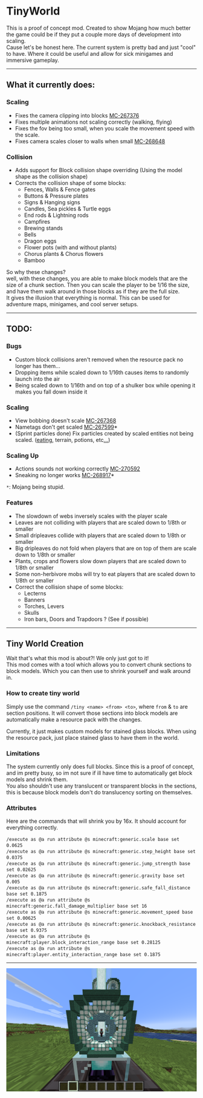 # TinyWorld
This is a proof of concept mod. 
Created to show Mojang how much better the game could be if they put a couple more days of development into scaling.  
Cause let's be honest here. The current system is pretty bad and just "cool" to have. Where it could be useful and allow for sick minigames and immersive gameplay.


---

## What it currently does:
### Scaling
- Fixes the camera clipping into blocks [MC-267376](https://bugs.mojang.com/browse/MC-267376)
- Fixes multiple animations not scaling correctly (walking, flying)
- Fixes the fov being too small, when you scale the movement speed with the scale.
- Fixes camera scales closer to walls when small [MC-268648](https://bugs.mojang.com/browse/MC-268648)
### Collision
- Adds support for Block collision shape overriding (Using the model shape as the collision shape)
- Corrects the collision shape of some blocks:
  - Fences, Walls & Fence gates
  - Buttons & Pressure plates
  - Signs & Hanging signs
  - Candles, Sea pickles & Turtle eggs
  - End rods & Lightning rods
  - Campfires
  - Brewing stands
  - Bells
  - Dragon eggs
  - Flower pots (with and without plants)
  - Chorus plants & Chorus flowers
  - Bamboo

So why these changes?  
well, with these changes, you are able to make block models that are the size of a chunk section. 
Then you can scale the player to be 1/16 the size, and have them walk around in those blocks as if they are the full size.  
It gives the illusion that everything is normal. This can be used for adventure maps, minigames, and cool server setups.

---

## TODO:
### Bugs
- Custom block collisions aren't removed when the resource pack no longer has them...
- Dropping items while scaled down to 1/16th causes items to randomly launch into the air
- Being scaled down to 1/16th and on top of a shulker box while opening it makes you fall down inside it 
### Scaling
- View bobbing doesn't scale [MC-267368](https://bugs.mojang.com/browse/MC-267368)
- Nametags don't get scaled [MC-267599](https://bugs.mojang.com/browse/MC-267599)*
- (Sprint particles done) Fix particles created by scaled entities not being scaled. ([eating](https://bugs.mojang.com/browse/MC-270594), terrain, potions, etc[.](https://bugs.mojang.com/browse/MC-270878)[.](https://bugs.mojang.com/browse/MC-270942)[.](https://bugs.mojang.com/browse/MC-270801))
### Scaling Up
- Actions sounds not working correctly [MC-270592](https://bugs.mojang.com/browse/MC-270592)
- Sneaking no longer works [MC-268917](https://bugs.mojang.com/browse/MC-268917)*

`*`: Mojang being stupid.

### Features
- The slowdown of webs inversely scales with the player scale
- Leaves are not colliding with players that are scaled down to 1/8th or smaller
- Small dripleaves collide with players that are scaled down to 1/8th or smaller
- Big dripleaves do not fold when players that are on top of them are scale down to 1/8th or smaller 
- Plants, crops and flowers slow down players that are scaled down to 1/8th or smaller
- Some non-herbivore mobs will try to eat players that are scaled down to 1/8th or smaller
- Correct the collision shape of some blocks:
  - Lecterns
  - Banners
  - Torches, Levers
  - Skulls
  - Iron bars, Doors and Trapdoors ? (See if possible)

---
## Tiny World Creation
Wait that's what this mod is about?! We only just got to it!  
This mod comes with a tool which allows you to convert chunk sections to block models. 
Which you can then use to shrink yourself and walk around in.  

### How to create tiny world
Simply use the command `/tiny <name> <from> <to>`, where `from` & `to` are section positions. 
It will convert those sections into block models are automatically make a resource pack with the changes.  
  
Currently, it just makes custom models for stained glass blocks. When using the resource pack, 
just place stained glass to have them in the world.

### Limitations
The system currently only does full blocks. Since this is a proof of concept, 
and im pretty busy, so im not sure if ill have time to automatically get block models and shrink them.  
You also shouldn't use any translucent or transparent blocks in the sections, 
this is because block models don't do translucency sorting on themselves.

### Attributes
Here are the commands that will shrink you by 16x. It should account for everything correctly.
```
/execute as @a run attribute @s minecraft:generic.scale base set 0.0625
/execute as @a run attribute @s minecraft:generic.step_height base set 0.0375
/execute as @a run attribute @s minecraft:generic.jump_strength base set 0.02625
/execute as @a run attribute @s minecraft:generic.gravity base set 0.005
/execute as @a run attribute @s minecraft:generic.safe_fall_distance base set 0.1875
/execute as @a run attribute @s minecraft:generic.fall_damage_multiplier base set 16
/execute as @a run attribute @s minecraft:generic.movement_speed base set 0.00625
/execute as @a run attribute @s minecraft:generic.knockback_resistance base set 0.9375
/execute as @a run attribute @s minecraft:player.block_interaction_range base set 0.28125
/execute as @a run attribute @s minecraft:player.entity_interaction_range base set 0.1875
```

---

<img src="https://github.com/fxmorin/TinyWorld/blob/master/img/example.png?raw=true" alt="Orb example"/>

